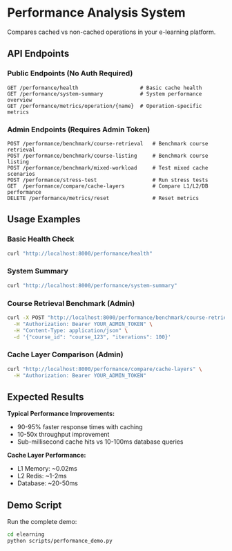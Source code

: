 # Performance Analysis System

Compares cached vs non-cached operations in your e-learning platform.

## API Endpoints

### Public Endpoints (No Auth Required)
```http
GET /performance/health                    # Basic cache health
GET /performance/system-summary            # System performance overview
GET /performance/metrics/operation/{name}  # Operation-specific metrics
```

### Admin Endpoints (Requires Admin Token)
```http
POST /performance/benchmark/course-retrieval   # Benchmark course retrieval
POST /performance/benchmark/course-listing     # Benchmark course listing
POST /performance/benchmark/mixed-workload     # Test mixed cache scenarios
POST /performance/stress-test                  # Run stress tests
GET  /performance/compare/cache-layers         # Compare L1/L2/DB performance
DELETE /performance/metrics/reset              # Reset metrics
```

## Usage Examples

### Basic Health Check
```bash
curl "http://localhost:8000/performance/health"
```

### System Summary
```bash
curl "http://localhost:8000/performance/system-summary"
```

### Course Retrieval Benchmark (Admin)
```bash
curl -X POST "http://localhost:8000/performance/benchmark/course-retrieval" \
  -H "Authorization: Bearer YOUR_ADMIN_TOKEN" \
  -H "Content-Type: application/json" \
  -d '{"course_id": "course_123", "iterations": 100}'
```

### Cache Layer Comparison (Admin)
```bash
curl "http://localhost:8000/performance/compare/cache-layers" \
  -H "Authorization: Bearer YOUR_ADMIN_TOKEN"
```

## Expected Results

**Typical Performance Improvements:**
- 90-95% faster response times with caching
- 10-50x throughput improvement
- Sub-millisecond cache hits vs 10-100ms database queries

**Cache Layer Performance:**
- L1 Memory: ~0.02ms
- L2 Redis: ~1-2ms  
- Database: ~20-50ms

## Demo Script

Run the complete demo:
```bash
cd elearning
python scripts/performance_demo.py
```